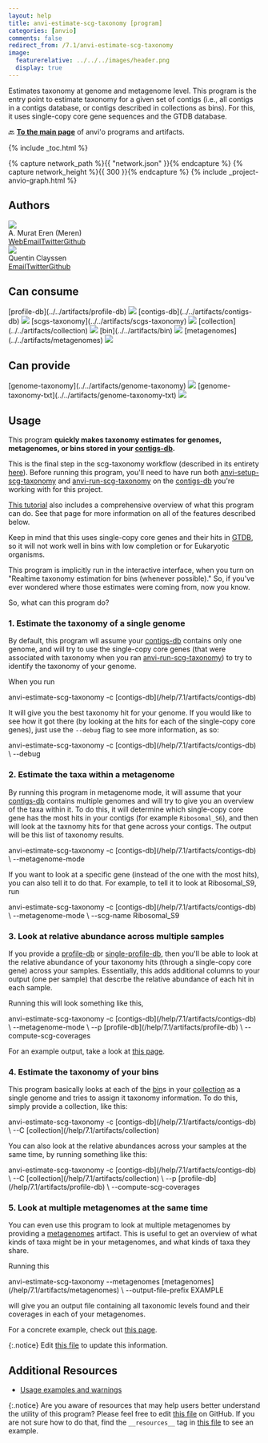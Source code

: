 ```yaml
---
layout: help
title: anvi-estimate-scg-taxonomy [program]
categories: [anvio]
comments: false
redirect_from: /7.1/anvi-estimate-scg-taxonomy
image:
  featurerelative: ../../../images/header.png
  display: true
---
```


Estimates taxonomy at genome and metagenome level. This program is the entry point to estimate taxonomy for a given set of contigs (i.e., all contigs in a contigs database, or contigs described in collections as bins). For this, it uses single-copy core gene sequences and the GTDB database.

🔙 **[To the main page](../../)** of anvi'o programs and artifacts.


{% include _toc.html %}
<div id="svg" class="subnetwork"></div>
{% capture network_path %}{{ "network.json" }}{% endcapture %}
{% capture network_height %}{{ 300 }}{% endcapture %}
{% include _project-anvio-graph.html %}


## Authors

<div class="anvio-person"><div class="anvio-person-info"><div class="anvio-person-photo"><img class="anvio-person-photo-img" src="../../images/authors/meren.jpg" /></div><div class="anvio-person-info-box"><span class="anvio-person-name">A. Murat Eren (Meren)</span><div class="anvio-person-social-box"><a href="http://meren.org" class="person-social" target="_blank"><i class="fa fa-fw fa-home"></i>Web</a><a href="mailto:a.murat.eren@gmail.com" class="person-social" target="_blank"><i class="fa fa-fw fa-envelope-square"></i>Email</a><a href="http://twitter.com/merenbey" class="person-social" target="_blank"><i class="fa fa-fw fa-twitter-square"></i>Twitter</a><a href="http://github.com/meren" class="person-social" target="_blank"><i class="fa fa-fw fa-github"></i>Github</a></div></div></div></div>

<div class="anvio-person"><div class="anvio-person-info"><div class="anvio-person-photo"><img class="anvio-person-photo-img" src="../../images/authors/qclayssen.jpg" /></div><div class="anvio-person-info-box"><span class="anvio-person-name">Quentin Clayssen</span><div class="anvio-person-social-box"><a href="mailto:quentin.clayssen@gmail.com" class="person-social" target="_blank"><i class="fa fa-fw fa-envelope-square"></i>Email</a><a href="http://twitter.com/ClayssenQ" class="person-social" target="_blank"><i class="fa fa-fw fa-twitter-square"></i>Twitter</a><a href="http://github.com/qclayssen" class="person-social" target="_blank"><i class="fa fa-fw fa-github"></i>Github</a></div></div></div></div>



## Can consume


<p style="text-align: left" markdown="1"><span class="artifact-r">[profile-db](../../artifacts/profile-db) <img src="../../images/icons/DB.png" class="artifact-icon-mini" /></span> <span class="artifact-r">[contigs-db](../../artifacts/contigs-db) <img src="../../images/icons/DB.png" class="artifact-icon-mini" /></span> <span class="artifact-r">[scgs-taxonomy](../../artifacts/scgs-taxonomy) <img src="../../images/icons/CONCEPT.png" class="artifact-icon-mini" /></span> <span class="artifact-r">[collection](../../artifacts/collection) <img src="../../images/icons/COLLECTION.png" class="artifact-icon-mini" /></span> <span class="artifact-r">[bin](../../artifacts/bin) <img src="../../images/icons/BIN.png" class="artifact-icon-mini" /></span> <span class="artifact-r">[metagenomes](../../artifacts/metagenomes) <img src="../../images/icons/TXT.png" class="artifact-icon-mini" /></span></p>


## Can provide


<p style="text-align: left" markdown="1"><span class="artifact-p">[genome-taxonomy](../../artifacts/genome-taxonomy) <img src="../../images/icons/CONCEPT.png" class="artifact-icon-mini" /></span> <span class="artifact-p">[genome-taxonomy-txt](../../artifacts/genome-taxonomy-txt) <img src="../../images/icons/TXT.png" class="artifact-icon-mini" /></span></p>


## Usage


This program **quickly makes taxonomy estimates for genomes, metagenomes, or bins stored in your <span class="artifact-n">[contigs-db](/help/7.1/artifacts/contigs-db)</span>.**

This is the final step in the scg-taxonomy workflow (described in its entirety [here](http://merenlab.org/2019/10/08/anvio-scg-taxonomy/)). Before running this program, you'll need to have run both <span class="artifact-n">[anvi-setup-scg-taxonomy](/help/7.1/programs/anvi-setup-scg-taxonomy)</span> and <span class="artifact-n">[anvi-run-scg-taxonomy](/help/7.1/programs/anvi-run-scg-taxonomy)</span> on the <span class="artifact-n">[contigs-db](/help/7.1/artifacts/contigs-db)</span> you're working with for this project. 

[This tutorial](http://merenlab.org/2019/10/08/anvio-scg-taxonomy/#estimating-taxonomy-in-the-terminal) also includes a comprehensive overview of what this program can do. See that page for more information on all of the features described below. 

Keep in mind that this uses single-copy core genes and their hits in  [GTDB](https://gtdb.ecogenomic.org/), so it will not work well in bins with low completion or for Eukaryotic organisms. 

This program is implicitly run in the interactive interface, when you turn on "Realtime taxonomy estimation for bins (whenever possible)." So, if you've ever wondered where those estimates were coming from, now you know. 

So, what can this program do?

### 1. Estimate the taxonomy of a single genome

By default, this program wll assume your <span class="artifact-n">[contigs-db](/help/7.1/artifacts/contigs-db)</span> contains only one genome, and will try to use the single-copy core genes (that were associated with taxonomy when you ran <span class="artifact-n">[anvi-run-scg-taxonomy](/help/7.1/programs/anvi-run-scg-taxonomy)</span>) to try to identify the taxonomy of your genome. 

When you run 

<div class="codeblock" markdown="1">
anvi&#45;estimate&#45;scg&#45;taxonomy &#45;c <span class="artifact&#45;n">[contigs&#45;db](/help/7.1/artifacts/contigs&#45;db)</span>
</div>

It will give you the best taxonomy hit for your genome. If you would like to see how it got there (by looking at the hits for each of the single-copy core genes), just use the `--debug` flag to see more information, as so: 

<div class="codeblock" markdown="1">
anvi&#45;estimate&#45;scg&#45;taxonomy &#45;c <span class="artifact&#45;n">[contigs&#45;db](/help/7.1/artifacts/contigs&#45;db)</span> \
                           &#45;&#45;debug 
</div>

### 2. Estimate the taxa within a metagenome 

By running this program in metagenome mode, it will assume that your <span class="artifact-n">[contigs-db](/help/7.1/artifacts/contigs-db)</span> contains multiple genomes and will try to give you an overview of the taxa within it. To do this, it will determine which single-copy core gene has the most hits in your contigs (for example `Ribosomal_S6`), and then will look at the taxnomy hits for that gene across your contigs. The output will be this list of taxonomy results. 

<div class="codeblock" markdown="1">
anvi&#45;estimate&#45;scg&#45;taxonomy &#45;c <span class="artifact&#45;n">[contigs&#45;db](/help/7.1/artifacts/contigs&#45;db)</span> \
                           &#45;&#45;metagenome&#45;mode 
</div>

If you want to look at a specific gene (instead of the one with the most hits), you can also tell it to do that. For example, to tell it to look at Ribosomal_S9, run

<div class="codeblock" markdown="1">
anvi&#45;estimate&#45;scg&#45;taxonomy &#45;c <span class="artifact&#45;n">[contigs&#45;db](/help/7.1/artifacts/contigs&#45;db)</span> \
                           &#45;&#45;metagenome&#45;mode  \
                           &#45;&#45;scg&#45;name Ribosomal_S9
</div>

### 3. Look at relative abundance across multiple samples 

If you provide a <span class="artifact-n">[profile-db](/help/7.1/artifacts/profile-db)</span> or <span class="artifact-n">[single-profile-db](/help/7.1/artifacts/single-profile-db)</span>, then you'll be able to look at the relative abundance of your taxonomy hits (through a single-copy core gene) across your samples. Essentially, this adds additional columns to your output (one per sample) that descrbe the relative abundance of each hit in each sample. 

Running this will look something like this, 
<div class="codeblock" markdown="1">
anvi&#45;estimate&#45;scg&#45;taxonomy &#45;c <span class="artifact&#45;n">[contigs&#45;db](/help/7.1/artifacts/contigs&#45;db)</span> \
                           &#45;&#45;metagenome&#45;mode  \
                           &#45;&#45;p <span class="artifact&#45;n">[profile&#45;db](/help/7.1/artifacts/profile&#45;db)</span> \
                           &#45;&#45;compute&#45;scg&#45;coverages
</div>

For an example output, take a look at [this page](http://merenlab.org/2019/10/08/anvio-scg-taxonomy/#contigs-db--profile-db).

### 4. Estimate the taxonomy of your bins 

This program basically looks at each of the <span class="artifact-n">[bin](/help/7.1/artifacts/bin)</span>s in your <span class="artifact-n">[collection](/help/7.1/artifacts/collection)</span> as a single genome and tries to assign it taxonomy information. To do this, simply provide a collection, like this:

<div class="codeblock" markdown="1">
anvi&#45;estimate&#45;scg&#45;taxonomy &#45;c <span class="artifact&#45;n">[contigs&#45;db](/help/7.1/artifacts/contigs&#45;db)</span> \
                           &#45;&#45;C <span class="artifact&#45;n">[collection](/help/7.1/artifacts/collection)</span>
</div>

You can also look at the relative abundances across your samples at the same time, by running something like this: 

<div class="codeblock" markdown="1">
anvi&#45;estimate&#45;scg&#45;taxonomy &#45;c <span class="artifact&#45;n">[contigs&#45;db](/help/7.1/artifacts/contigs&#45;db)</span> \
                           &#45;&#45;C <span class="artifact&#45;n">[collection](/help/7.1/artifacts/collection)</span>  \
                           &#45;&#45;p <span class="artifact&#45;n">[profile&#45;db](/help/7.1/artifacts/profile&#45;db)</span> \
                           &#45;&#45;compute&#45;scg&#45;coverages
</div>

### 5. Look at multiple metagenomes at the same time

You can even use this program to look at multiple metagenomes by providing a <span class="artifact-n">[metagenomes](/help/7.1/artifacts/metagenomes)</span> artifact. This is useful to get an overview of what kinds of taxa might be in your metagenomes, and what kinds of taxa they share. 

Running this

<div class="codeblock" markdown="1">
anvi&#45;estimate&#45;scg&#45;taxonomy &#45;&#45;metagenomes <span class="artifact&#45;n">[metagenomes](/help/7.1/artifacts/metagenomes)</span> \
                           &#45;&#45;output&#45;file&#45;prefix EXAMPLE
</div>

will give you an output file containing all taxonomic levels found and their coverages in each of your metagenomes. 

For a concrete example, check out [this page](http://merenlab.org/2019/10/08/anvio-scg-taxonomy/#many-contigs-dbs-for-many-metagenomes). 


{:.notice}
Edit [this file](https://github.com/merenlab/anvio/tree/master/anvio/docs/programs/anvi-estimate-scg-taxonomy.md) to update this information.


## Additional Resources


* [Usage examples and warnings](http://merenlab.org/scg-taxonomy)


{:.notice}
Are you aware of resources that may help users better understand the utility of this program? Please feel free to edit [this file](https://github.com/merenlab/anvio/tree/master/bin/anvi-estimate-scg-taxonomy) on GitHub. If you are not sure how to do that, find the `__resources__` tag in [this file](https://github.com/merenlab/anvio/blob/master/bin/anvi-interactive) to see an example.
